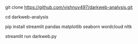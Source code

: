 git clone https://github.com/vishnuv497/darkweb-analysis.git

cd darkweb-analysis

pip install streamlit pandas matplotlib seaborn wordcloud nltk

streamlit run darkweb.py
